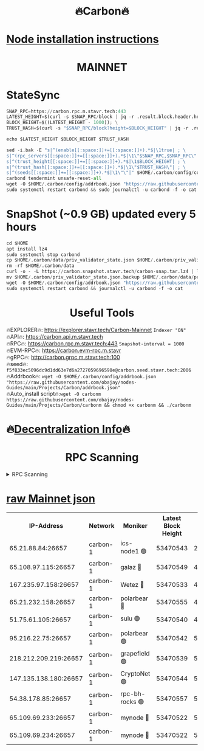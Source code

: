 <h1 align="center"> 🔥Carbon🔥</h1>

[Node installation instructions](https://github.com/obajay/nodes-Guides/tree/main/Projects/Carbon)
=
<h1 align="center"> MAINNET</h1>

# StateSync
```python
SNAP_RPC=https://carbon.rpc.m.stavr.tech:443
LATEST_HEIGHT=$(curl -s $SNAP_RPC/block | jq -r .result.block.header.height); \
BLOCK_HEIGHT=$((LATEST_HEIGHT - 1000)); \
TRUST_HASH=$(curl -s "$SNAP_RPC/block?height=$BLOCK_HEIGHT" | jq -r .result.block_id.hash)

echo $LATEST_HEIGHT $BLOCK_HEIGHT $TRUST_HASH

sed -i.bak -E "s|^(enable[[:space:]]+=[[:space:]]+).*$|\1true| ; \
s|^(rpc_servers[[:space:]]+=[[:space:]]+).*$|\1\"$SNAP_RPC,$SNAP_RPC\"| ; \
s|^(trust_height[[:space:]]+=[[:space:]]+).*$|\1$BLOCK_HEIGHT| ; \
s|^(trust_hash[[:space:]]+=[[:space:]]+).*$|\1\"$TRUST_HASH\"| ; \
s|^(seeds[[:space:]]+=[[:space:]]+).*$|\1\"\"|" $HOME/.carbon/config/config.toml
carbond tendermint unsafe-reset-all
wget -O $HOME/.carbon/config/addrbook.json "https://raw.githubusercontent.com/obajay/nodes-Guides/main/Projects/Carbon/addrbook.json"
sudo systemctl restart carbond && sudo journalctl -u carbond -f -o cat
```
# SnapShot (~0.9 GB) updated every 5 hours
```python
cd $HOME
apt install lz4
sudo systemctl stop carbond
cp $HOME/.carbon/data/priv_validator_state.json $HOME/.carbon/priv_validator_state.json.backup
rm -rf $HOME/.carbon/data
curl -o - -L https://carbon.snapshot.stavr.tech/carbon-snap.tar.lz4 | lz4 -c -d - | tar -x -C $HOME/.carbon --strip-components 2
mv $HOME/.carbon/priv_validator_state.json.backup $HOME/.carbon/data/priv_validator_state.json
wget -O $HOME/.carbon/config/addrbook.json "https://raw.githubusercontent.com/obajay/nodes-Guides/main/Projects/Carbon/addrbook.json"
sudo systemctl restart carbond && journalctl -u carbond -f -o cat
```

 <h1 align="center"> Useful Tools</h1>

🔥EXPLORER🔥:     https://explorer.stavr.tech/Carbon-Mainnet        `Indexer "ON"` \
🔥API🔥:          https://carbon.api.m.stavr.tech \
🔥RPC🔥:          https://carbon.rpc.m.stavr.tech:443              `Snapshot-interval = 1000` \
🔥EVM-RPC🔥:      https://carbon.evm-rpc.m.stavr \
🔥gRPC🔥:         http://carbon.grpc.m.stavr.tech:100 \
🔥seed🔥:      `f5f833ec5096dc9d1dd63e7d6a2727059696590e@carbon.seed.stavr.tech:2006` \
🔥Addrbook🔥:  `wget -O $HOME/.carbon/config/addrbook.json "https://raw.githubusercontent.com/obajay/nodes-Guides/main/Projects/Carbon/addrbook.json"` \
🔥Auto_install script🔥:`wget -O carbonm https://raw.githubusercontent.com/obajay/nodes-Guides/main/Projects/Carbon/carbonm && chmod +x carbonm && ./carbonm`

🔥[Decentralization Info](https://github.com/obajay/StateSync-snapshots/tree/main/Projects/Carbon/Decentralization)🔥
=
<h1 align="center"> RPC Scanning</h1>

<details>
<summary>RPC Scanning</summary>

<h2 align="center"> We scan nodes in real time every 4 hours. And we provide the final result of RPC endpoints.
We cannot influence the operation of these nodes in any way. </h2>


```python
If Voting Power is higher than 0 --> then the Node is a validator of the network and may be subject to attack and be a potential threat to the chain.
```
```python
We marked such validators with a red symbol
```

</details>

[raw Mainnet json](https://rpc-check.carbonm.stavr.tech/carbonm/rpc-carbonm-result.json)
=


<table><tr><th>IP-Address</th><th>Network</th><th>Moniker</th><th>Latest Block Height</th><th>Earliest Block Height</th><th>Catching Up</th><th>Tx Index</th><th>Voting Power</th><th>Scan Time</th></tr><tr><td>65.21.88.84:26657</td><td>carbon-1</td><td>ics-node1 🟢</td><td>53470543</td><td>21164241</td><td>False</td><td>off</td><td>0</td><td>2024-02-09T22:28:22.220555068UTC</td></tr><tr><td>65.108.97.115:26657</td><td>carbon-1</td><td>galaz 🔴</td><td>53470549</td><td>47374001</td><td>False</td><td>on</td><td>11248345353</td><td>2024-02-09T22:28:33.138343695UTC</td></tr><tr><td>167.235.97.158:26657</td><td>carbon-1</td><td>Wetez 🔴</td><td>53470533</td><td>48067570</td><td>False</td><td>on</td><td>1334734751</td><td>2024-02-09T22:27:59.243617611UTC</td></tr><tr><td>65.21.232.158:26657</td><td>carbon-1</td><td>polarbear 🔴</td><td>53470555</td><td>48126001</td><td>False</td><td>on</td><td>10996165129</td><td>2024-02-09T22:28:43.786747678UTC</td></tr><tr><td>51.75.61.105:26657</td><td>carbon-1</td><td>sulu 🟢</td><td>53470540</td><td>48742001</td><td>False</td><td>on</td><td>0</td><td>2024-02-09T22:28:15.387572586UTC</td></tr><tr><td>95.216.22.75:26657</td><td>carbon-1</td><td>polarbear 🟢</td><td>53470542</td><td>52338001</td><td>False</td><td>on</td><td>0</td><td>2024-02-09T22:28:19.822239773UTC</td></tr><tr><td>218.212.209.219:26657</td><td>carbon-1</td><td>grapefield 🟢</td><td>53470539</td><td>52371001</td><td>False</td><td>on</td><td>0</td><td>2024-02-09T22:28:12.991159819UTC</td></tr><tr><td>147.135.138.180:26657</td><td>carbon-1</td><td>CryptoNet 🟢</td><td>53470544</td><td>52934001</td><td>False</td><td>on</td><td>0</td><td>2024-02-09T22:28:24.617820694UTC</td></tr><tr><td>54.38.178.85:26657</td><td>carbon-1</td><td>rpc-bh-rocks 🟢</td><td>53470557</td><td>53130001</td><td>False</td><td>on</td><td>0</td><td>2024-02-09T22:28:48.156502003UTC</td></tr><tr><td>65.109.69.233:26657</td><td>carbon-1</td><td>mynode 🔴</td><td>53470522</td><td>53160001</td><td>False</td><td>off</td><td>8760955399</td><td>2024-02-09T22:27:38.138616155UTC</td></tr><tr><td>65.109.69.234:26657</td><td>carbon-1</td><td>mynode 🔴</td><td>53470522</td><td>53160001</td><td>False</td><td>off</td><td>12833708868</td><td>2024-02-09T22:27:38.472220644UTC</td></tr></table>
